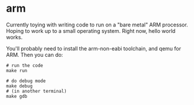 arm
===

Currently toying with writing code to run on a "bare metal" ARM processor.
Hoping to work up to a small operating system. Right now, hello world works.

You'll probably need to install the arm-non-eabi toolchain, and qemu for ARM.
Then you can do:

    # run the code
    make run

    # do debug mode
    make debug
    # (in another terminal)
    make gdb
